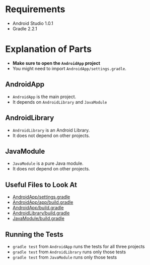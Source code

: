 # Requirements

 * Android Studio 1.0.1
 * Gradle 2.2.1

# Explanation of Parts

 * **Make sure to open the `AndroidApp` project**
 * You might need to import `AndroidApp/settings.gradle`.

## AndroidApp

 * `AndroidApp` is the main project.
 * It depends on `AndroidLibrary` and `JavaModule`

## AndroidLibrary

 * `AndroidLibrary` is an Android Library.
 * It does not depend on other projects.

## JavaModule

 * `JavaModule` is a pure Java module.
 * It does not depend on other projects.

## Useful Files to Look At

 * [AndroidApp/settings.gradle](ExampleAndroid/blob/master/AndroidApp/settings.gradle)
 * [AndroidApp/app/build.gradle](ExampleAndroid/blob/master/AndroidApp/app/build)
 * [AndroidApp/build.gradle](ExampleAndroid/blob/master/AndroidApp/build.gradle)
 * [AndroidLibrary/build.gradle](ExampleAndroid/blob/master/AndroidLibrary/build.gradle)
 * [JavaModule/build.gradle](ExampleAndroid/blob/master/JavaModule/build.gradle)

## Running the Tests

 * `gradle test` from `AndroidApp` runs the tests for all three projects
 * `gradle test` from `AndroidLibrary` runs only those tests
 * `gradle test` from `JavaModule` runs only those tests
